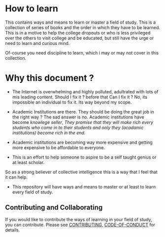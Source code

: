 # How to learn

This contains ways and means to learn or master a field of study. This is a collection of series of books and the order in which they have to be learned.
This is in a motive to help the college dropouts or who is less privileged over the others to visit college and be educated, but still have the urge or  need to learn and curious mind.

Of-course you need discipline to learn, which i may or may not cover in this collection.

# Why this document ?
- The Internet is overwhelming and highly polluted, adultrated with lots of mis leading content. Should I fix it ? before that Can I fix it ? No, its impossible an individual to fix it. Its way beyond my scope. 

- Academic Institutions are there. They should be doing the great job in the right way ? The sad answer is no. Academic institutions have become *knowlege seller*, _They promise that they will make rich every students who come in to their students and only they (acadamic institutions) become rich in the end._ 

- Academic institutions are becoming way more expensive and getting more expensive to be affordable to everyone. 

- This is an effort to help someone to aspire to be a self taught genius or at least scholar.

So as a strong believer of collective intelligence this is a way that I feel that it can help.

- This repository will have ways and means to master or at least to learn every field of study.

## Contributing and Collaborating
If you would like to contribute the ways of learning in your field of study, you can contribute. Please see [CONTRIBUTING](contributing.md), [CODE-OF-CONDUCT](code-of-conduct.md) for details.

